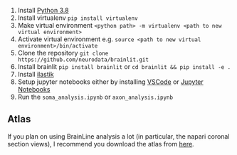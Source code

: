 1. Install [Python 3.8](https://www.python.org/downloads/)
2. Install virtualenv `pip install virtualenv`
3. Make virtual environment `<python path> -m virtualenv <path to new virtual environment>`
4. Activate virtual environment e.g. `source <path to new virtual environment>/bin/activate`
5. Clone the repository `git clone https://github.com/neurodata/brainlit.git`
5. Install brainlit `pip install brainlit` or `cd brainlit && pip install -e .`
6. Install [ilastik](https://www.ilastik.org/)
7. Setup jupyter notebooks either by installing [VSCode](https://code.visualstudio.com/download) or [Jupyter Notebooks](https://jupyter.org/install)
8. Run the `soma_analysis.ipynb` or `axon_analysis.ipynb`


Atlas
-----

If you plan on using BrainLine analysis a lot (in particular, the napari coronal section views), I recommend you download the atlas from [here](https://neurodata.io/data/allen_atlas/).